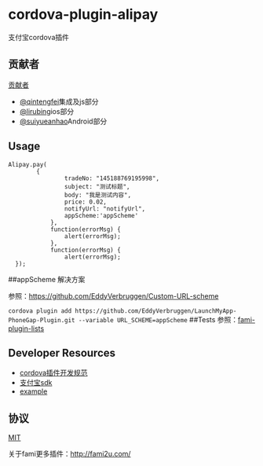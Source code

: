 # cordova-plugin-alipay
  支付宝cordova插件

## 贡献者
[贡献者](https://github.com/fami2u/cordova-plugin-alipay/graphs/contributors)
- [@qintengfei]()集成及js部分
- [@lirubing]()ios部分
- [@suiyueanhao]()Android部分

## Usage

```
Alipay.pay(
        {
                tradeNo: "145188769195998",
                subject: "测试标题",
                body: "我是测试内容",
                price: 0.02,
                notifyUrl: "notifyUrl",
                appScheme:'appScheme'
            },
            function(errorMsg) {
                alert(errorMsg);
            },
            function(errorMsg) {
                alert(errorMsg);
  });
  ```

##appScheme 解决方案

参照：https://github.com/EddyVerbruggen/Custom-URL-scheme

`cordova plugin add https://github.com/EddyVerbruggen/LaunchMyApp-PhoneGap-Plugin.git --variable URL_SCHEME=appScheme`
##Tests
参照：[fami-plugin-lists](https://github.com/fami2u/fami-plugin-lists)
## Developer Resources
- [cordova插件开发规范](http://cordova.apache.org/docs/en/latest/guide/hybrid/plugins/index.html)
- [支付宝sdk](https://openhome.alipay.com/doc/docIndex.htm?url=https://openhome.alipay.com/doc/viewKbDoc.htm?key=236698_261849&type=info)
- [example](https://github.com/apache/cordova-plugin-splashscreen)

## 协议

[MIT](http://opensource.org/licenses/MIT)

关于fami更多插件：http://fami2u.com/
